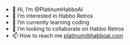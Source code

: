 - 👋 Hi, I’m @PlatinumHabboAI
- 👀 I’m interested in Habbo Retros
- 🌱 I’m currently learning coding
- 💞️ I’m looking to collaborate on Habbo Retros
- 📫 How to reach me platinum@habboai.com

<!---
PlatinumHabboAI/PlatinumHabboAI is a ✨ special ✨ repository because its `README.md` (this file) appears on your GitHub profile.
You can click the Preview link to take a look at your changes.
--->
